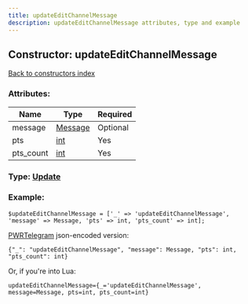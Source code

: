 ```yaml
---
title: updateEditChannelMessage
description: updateEditChannelMessage attributes, type and example
---
```

## Constructor: updateEditChannelMessage  
[Back to constructors index](index.md)



### Attributes:

| Name     |    Type       | Required |
|----------|---------------|----------|
|message|[Message](../types/Message.md) | Optional|
|pts|[int](../types/int.md) | Yes|
|pts\_count|[int](../types/int.md) | Yes|



### Type: [Update](../types/Update.md)


### Example:

```
$updateEditChannelMessage = ['_' => 'updateEditChannelMessage', 'message' => Message, 'pts' => int, 'pts_count' => int];
```  

[PWRTelegram](https://pwrtelegram.xyz) json-encoded version:

```
{"_": "updateEditChannelMessage", "message": Message, "pts": int, "pts_count": int}
```


Or, if you're into Lua:  


```
updateEditChannelMessage={_='updateEditChannelMessage', message=Message, pts=int, pts_count=int}

```


